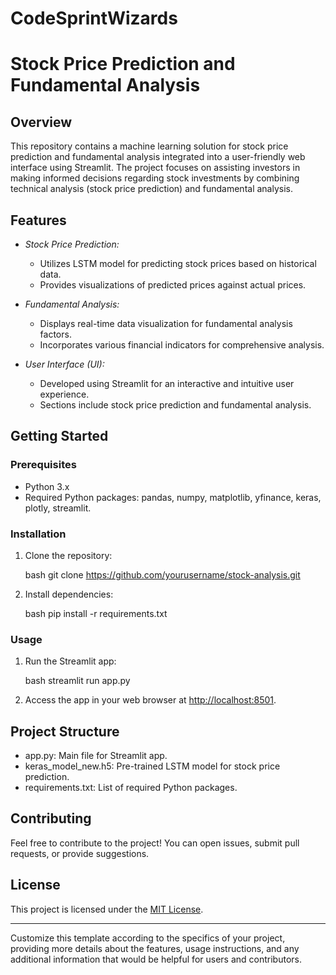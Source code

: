 # CodeSprintWizards
# Stock Price Prediction and Fundamental Analysis

## Overview

This repository contains a machine learning solution for stock price prediction and fundamental analysis integrated into a user-friendly web interface using Streamlit. The project focuses on assisting investors in making informed decisions regarding stock investments by combining technical analysis (stock price prediction) and fundamental analysis.

## Features

- *Stock Price Prediction:*
  - Utilizes LSTM model for predicting stock prices based on historical data.
  - Provides visualizations of predicted prices against actual prices.
  
- *Fundamental Analysis:*
  - Displays real-time data visualization for fundamental analysis factors.
  - Incorporates various financial indicators for comprehensive analysis.

- *User Interface (UI):*
  - Developed using Streamlit for an interactive and intuitive user experience.
  - Sections include stock price prediction and fundamental analysis.

## Getting Started

### Prerequisites

- Python 3.x
- Required Python packages: pandas, numpy, matplotlib, yfinance, keras, plotly, streamlit.

### Installation

1. Clone the repository:

   bash
   git clone https://github.com/yourusername/stock-analysis.git
   

2. Install dependencies:

   bash
   pip install -r requirements.txt
   

### Usage

1. Run the Streamlit app:

   bash
   streamlit run app.py
   

2. Access the app in your web browser at [http://localhost:8501](http://localhost:8501).

## Project Structure

- app.py: Main file for Streamlit app.
- keras_model_new.h5: Pre-trained LSTM model for stock price prediction.
- requirements.txt: List of required Python packages.

## Contributing

Feel free to contribute to the project! You can open issues, submit pull requests, or provide suggestions.

## License

This project is licensed under the [MIT License](LICENSE).

---

Customize this template according to the specifics of your project, providing more details about the features, usage instructions, and any additional information that would be helpful for users and contributors.
